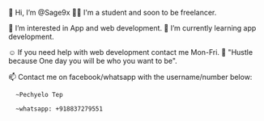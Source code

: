 👋 Hi, I’m @Sage9x
👩‍🎓 I'm a student and soon to be freelancer.

👀 I’m interested in App and web development.
🌱 I’m currently learning app development.

☺️ If you need help with web development contact me Mon-Fri.
💞️ "Hustle because One day you will be who you want to be".

📫 Contact me on facebook/whatsapp with the username/number below:

      ~Pechyelo Tep

      ~whatsapp: +918837279551

